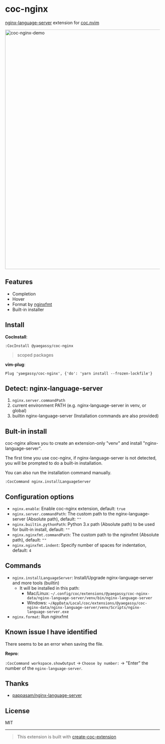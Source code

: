 # coc-nginx

[nginx-language-server](https://github.com/pappasam/nginx-language-server) extension for [coc.nvim](https://github.com/neoclide/coc.nvim)

<img width="780" alt="coc-nginx-demo" src="https://user-images.githubusercontent.com/188642/115322781-c329f900-a1c1-11eb-920e-c49f3bb96af1.gif">

## Features

- Completion
- Hover
- Format by [nginxfmt](https://pypi.org/project/nginxfmt/)
- Built-in installer

## Install

**CocInstall**:

```vim
:CocInstall @yaegassy/coc-nginx
```

> scoped packages

**vim-plug**:

```vim
Plug 'yaegassy/coc-nginx', {'do': 'yarn install --frozen-lockfile'}
```

## Detect: nginx-language-server

1. `nginx.server.commandPath`
2. current environment PATH (e.g. nginx-language-server in venv, or global)
3. builtin nginx-language-server (Installation commands are also provided)

## Bult-in install

coc-nginx allows you to create an extension-only "venv" and install "nginx-language-server".

The first time you use coc-nginx, if nginx-language-server is not detected, you will be prompted to do a built-in installation.

You can also run the installation command manually.

```vim
:CocCommand nginx.installLanguageServer
```

## Configuration options

- `nginx.enable`: Enable coc-nginx extension, default: `true`
- `nginx.server.commandPath`: The custom path to the nginx-language-server (Absolute path), default: `""`
- `nginx.builtin.pythonPath`: Python 3.x path (Absolute path) to be used for built-in install, default: `""`
- `nginx.nginxfmt.commandPath`: The custom path to the nginxfmt (Absolute path), default: `""`
- `nginx.nginxfmt.indent`: Specify number of spaces for indentation, default: `4`

## Commands

- `nginx.installLanguageServer`: Install/Upgrade nginx-language-server and more tools (builtin)
  - It will be installed in this path:
    - Mac/Linux: `~/.config/coc/extensions/@yaegassy/coc-nginx-data/nginx-language-server/venv/bin/nginx-language-server`
    - Windows: `~/AppData/Local/coc/extensions/@yaegassy/coc-nginx-data/nginx-language-server/venv/Scripts/nginx-language-server.exe`
- `nginx.format`: Run nginxfmt

## Known issue I have identified

There seems to be an error when saving the file.

**Repro**:

`:CocCommand workspace.showOutput` -> `Choose by number:` -> "Enter" the number of the `nginx-language-server`.

## Thanks

- [pappasam/nginx-language-server](https://github.com/pappasam/nginx-language-server)

## License

MIT

---

> This extension is built with [create-coc-extension](https://github.com/fannheyward/create-coc-extension)
